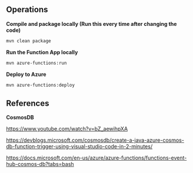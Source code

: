 ## Operations

**Compile and package locally (Run this every time after changing the code)**

```bash
mvn clean package
```

**Run the Function App locally**

```bash
mvn azure-functions:run
```

**Deploy to Azure**

```bash
mvn azure-functions:deploy
```

## References

**CosmosDB**

https://www.youtube.com/watch?v=bZ_aewihpXA

https://devblogs.microsoft.com/cosmosdb/create-a-java-azure-cosmos-db-function-trigger-using-visual-studio-code-in-2-minutes/

https://docs.microsoft.com/en-us/azure/azure-functions/functions-event-hub-cosmos-db?tabs=bash
